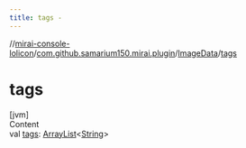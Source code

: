 ```yaml
---
title: tags -
---
```

//[mirai-console-lolicon](../../../index.md)/[com.github.samarium150.mirai.plugin](../index.md)/[ImageData](index.md)/[tags](tags.md)



# tags  
[jvm]  
Content  
val [tags](tags.md): [ArrayList](https://kotlinlang.org/api/latest/jvm/stdlib/kotlin.collections/-array-list/index.html)<[String](https://kotlinlang.org/api/latest/jvm/stdlib/kotlin/-string/index.html)>  



